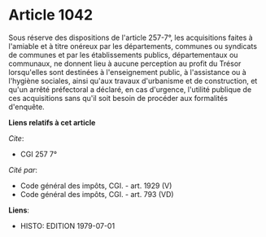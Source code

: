 # Article 1042

Sous réserve des dispositions de l'article 257-7°, les acquisitions faites à l'amiable et à titre onéreux par les
départements, communes ou syndicats de communes et par les établissements publics, départementaux ou communaux, ne donnent
lieu à aucune perception au profit du Trésor lorsqu'elles sont destinées à l'enseignement public, à l'assistance ou à
l'hygiène sociales, ainsi qu'aux travaux d'urbanisme et de construction, et qu'un arrêté préfectoral a déclaré, en cas
d'urgence, l'utilité publique de ces acquisitions sans qu'il soit besoin de procéder aux formalités d'enquête.

**Liens relatifs à cet article**

_Cite_:

  - CGI 257 7°

_Cité par_:

  - Code général des impôts, CGI. - art. 1929 (V)
  - Code général des impôts, CGI. - art. 793 (VD)

**Liens**:

  - HISTO: EDITION 1979-07-01
